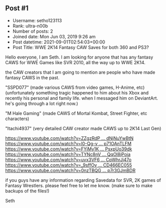 ## Post #1
- Username: setho123113
- Rank: ultra-n00b
- Number of posts: 2
- Joined date: Mon Jun 03, 2019 9:26 am
- Post datetime: 2021-09-01T02:54:03+00:00
- Post Title: WWE 2K14 Fantasy CAW Saves for both 360 and PS3?

Hello everyone,
I am Seth.
I am looking for anyone that has any fantasy CAWS for WWE Games like SVR 2010, all the way up to WWE 2K14.

the CAW creators that I am going to mention are people who have made fantasy CAWS in the past.

"SSPD077" (made various CAWS from video games, H-Anime, etc) (unfortunately something tragic happened to him about his Xbox and recently his personal and family life. when I messaged him on DeviantArt. he's going through a lot right now.)

"M Hale Gaming" (made CAWS of Mortal Kombat, Street Fighter, etc characters)

"Itachi4937" (very detailed CAW creator made CAWS up to 2K14 Last Gen)

[https://www.youtube.com/watch?v=ZZgzRdP ... dNjNuYwBtN](https://www.youtube.com/watch?v=ZZgzRdPJQa4&list=PLY3gYas2j8TfN77lLiqor2edNjNuYwBtN)
[https://www.youtube.com/watch?v=l0-Qg-v ... p71OAnTLFM](https://www.youtube.com/watch?v=l0-Qg-vqFlk&list=PLY3gYas2j8TczLB45ZTcidXp71OAnTLFM)
[https://www.youtube.com/watch?v=FYiMy1K ... PsxpUo39dk](https://www.youtube.com/watch?v=FYiMy1KlGIw&list=PLY3gYas2j8Tc1g-oOUPL8DbPsxpUo39dk)
[https://www.youtube.com/watch?v=TYNc8nV ... QqOl8jPoia](https://www.youtube.com/watch?v=TYNc8nVn5Vw&list=PLY3gYas2j8TcSQlzQs2spPDQqOl8jPoia)
[https://www.youtube.com/watch?v=uvx3VF6 ... CpWhrJj47o](https://www.youtube.com/watch?v=uvx3VF6oLNA&list=PLY3gYas2j8TdUe2l8GTTS2hCpWhrJj47o)
[https://www.youtube.com/watch?v=_9sffOv ... CD466EC055](https://www.youtube.com/watch?v=_9sffOvCKJQ&list=PLF30740CD466EC055)
[https://www.youtube.com/watch?v=0nzTBQG ... p7r3GJmBDR](https://www.youtube.com/watch?v=0nzTBQGpxq8&list=PLWHbElqjs2-q3ZAA1dW71qtp7r3GJmBDR)

if you guys have any information regarding Savedata for SVR, 2K games of Fantasy Wrestlers. please feel free to let me know. 
(make sure to make backups of the files!)



Seth

